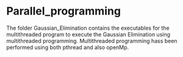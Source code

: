 # Parallel_programming
The folder Gaussian_Elimination contains the executables for the multithreaded program to execute the Gaussian Elimination using multithreaded programming. 
Multithreaded programming hass been performed using both pthread and also openMp.
